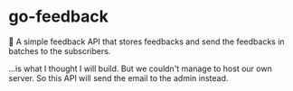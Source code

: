 # go-feedback

:love_letter: A simple feedback API that stores feedbacks and send the feedbacks in batches to the subscribers.

...is what I thought I will build. But we couldn't manage to host our own server. So this API will send the email to the admin instead.